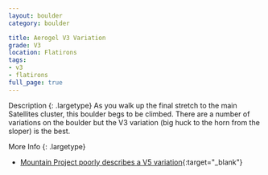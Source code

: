 ```yaml
---
layout: boulder
category: boulder

title: Aerogel V3 Variation
grade: V3
location: Flatirons
tags:
- v3
- flatirons
full_page: true
---
```



Description
{: .largetype}
As you walk up the final stretch to the main Satellites cluster, this boulder begs to be climbed. There are a number of variations on the boulder but the V3 variation (big huck to the horn from the sloper) is the best.

More Info
{: .largetype}
- [Mountain Project poorly describes a V5 variation](https://www.mountainproject.com/route/105751348/aerogel){:target="_blank"}
